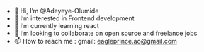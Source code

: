 - 👋 Hi, I’m @Adeyeye-Olumide
- 👀 I’m interested in Frontend development
- 🌱 I’m currently learning react
- 💞️ I’m looking to collaborate on open source and freelance jobs
- 📫 How to reach me : gmail: eagleprince.ao@gmail.com

<!---
Adeyeye-Olumide/Adeyeye-Olumide is a ✨ special ✨ repository because its `README.md` (this file) appears on your GitHub profile.
You can click the Preview link to take a look at your changes.
--->
